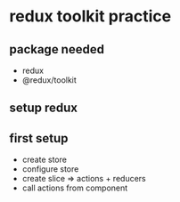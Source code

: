 # redux toolkit practice

## package needed
* redux
* @redux/toolkit

## setup redux

## first setup
* create store
* configure store
* create slice => actions + reducers
* call actions from component